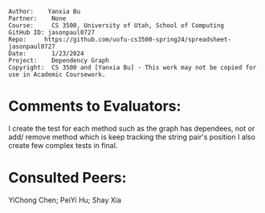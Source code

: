 ﻿```
Author:    Yanxia Bu
Partner:    None
Course:     CS 3500, University of Utah, School of Computing
GitHub ID: jasonpaul0727
Repo:     https://github.com/uofu-cs3500-spring24/spreadsheet-jasonpaul0727
Date:		1/23/2024
Project:    Dependency Graph
Copyright:  CS 3500 and [Yanxia Bu] - This work may not be copied for use in Academic Coursework.
```

# Comments to Evaluators:
I create the test for each method such as the graph has dependees, not or add/ remove method which is keep tracking the string pair's position
I also create few complex tests in final.

# Consulted Peers:

YiChong Chen;
PeiYi Hu;
Shay Xia